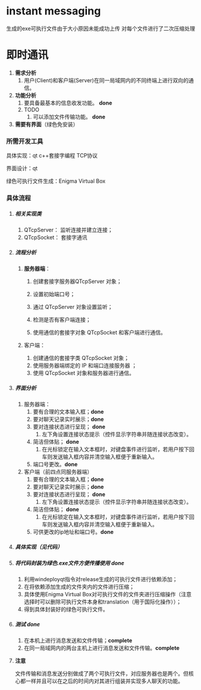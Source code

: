 # instant messaging
生成的exe可执行文件由于大小原因未能成功上传
对每个文件进行了二次压缩处理


# 即时通讯

1. **需求分析**
   1. 用户(Client)和客户端(Server)在同一局域网内的不同终端上进行双向的通信。
2. **功能分析**
   1. 要具备最基本的信息收发功能。 **done**
   2. TODO
      1. 可以添加文件传输功能。 **done**
3.  **需要有界面**（绿色免安装）



### 所需开发工具

具体实现：qt c++套接字编程 TCP协议

界面设计：qt

绿色可执行文件生成：Enigma Virtual Box



### 具体流程

1. ##### 相关实现类

   1. QTcpServer： 监听连接并建立连接；
   2. QTcpSocket： 套接字通讯

2. ##### 流程分析

   1. **服务器端**：

      1. 创建套接字服务器QTcpServer 对象；
      2. 设置初始端口号；

      3. 通过 QTcpServer 对象设置监听；

      4. 检测是否有客户端连接；

      5. 使用通信的套接字对象 QTcpSocket 和客户端进行通信。

   2. 客户端： 

      1. 创建通信的套接字类 QTcpSocket 对象；
      2. 使用服务器端绑定的 IP 和端口连接服务器 ；
      3. 使用 QTcpSocket 对象和服务器进行通信。

3. ##### 界面分析

   1. 服务器端：
      1. 要有合理的文本输入框；**done**
      2. 要对聊天记录实时展示；**done**
      3. 要对连接状态进行呈现； **done**
         1. 左下角设置连接状态提示（控件显示字符串并随连接状态改变）。
      4. 简洁但体贴； **done**
         1. 在光标锁定在输入文本框时，对键盘事件进行监听，若用户按下回车则发送输入框内容并清空输入框便于重新输入。
      5. 端口号更改。**done**
   2. 客户端（前四点同服务器端）
      1. 要有合理的文本输入框；**done**
      2. 要对聊天记录实时展示；**done**
      3. 要对连接状态进行呈现； **done**
         1. 左下角设置连接状态提示（控件显示字符串并随连接状态改变）。
      4. 简洁但体贴； **done**
         1. 在光标锁定在输入文本框时，对键盘事件进行监听，若用户按下回车则发送输入框内容并清空输入框便于重新输入。
      5. 可供更改的ip地址和端口号。**done**

4. ##### 具体实现（见代码）

5. ##### 将代码封装为绿色.exe文件方便传播使用  **done**

   1. 利用windeployqt指令对release生成的可执行文件进行依赖添加；
   2. 在将依赖添加生成的文件夹内的文件进行压缩；
   3. 具体使用Enigma Virtual Box对可执行文件的文件夹进行压缩操作（注意选择时可以删除可执行文件本身和translation（用于国际化操作））；
   4. 得到具体封装好的绿色可执行文件。

6. ##### 测试  **done**

   1. 在本机上进行消息发送和文件传输；**complete**
   2. 在同一局域网内的两台主机上进行消息发送和文件传输。**complete**

7. **注意**

   文件传输和消息发送分别做成了两个可执行文件，对应服务器也是两个。但核心都一样并且可以在之后的时间内对其进行组装并实现多人聊天的功能。














